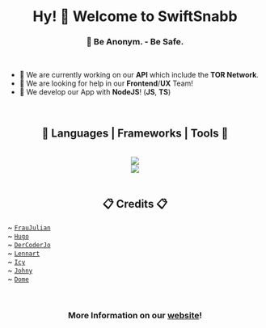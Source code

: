 <link rel="stylesheet" href="https://cdnjs.cloudflare.com/ajax/libs/font-awesome/6.5.1/css/all.min.css" integrity="sha512-DTOQO9RWCH3ppGqcWaEA1BIZOC6xxalwEsw9c2QQeAIftl+Vegovlnee1c9QX4TctnWMn13TZye+giMm8e2LwA==" crossorigin="anonymous" referrerpolicy="no-referrer" />

<h1 align="center">Hy! 👋 Welcome to SwiftSnabb</h1>
<h3 align="center">🤖 Be Anonym. - Be Safe.</h3>

<br>

- 🔭 We are currently working on our **API** which include the **TOR Network**.
- 🤝 We are looking for help in our **Frontend**/**UX** Team!
- 🌱 We develop our App with **NodeJS**! (**JS**, **TS**)

<br>

<h2 align="center">🧰 Languages | Frameworks | Tools 🧰</h2>
<div align="center">
<br>
<img src="https://skillicons.dev/icons?i=github,git,bash,cypress,vscode,visualstudio,linux,ubuntu"> 
<br>
<img src="https://skillicons.dev/icons?i=html,css,js,ts,nodejs,express,tauri,nuxtjs,vue"/> <br>
</div>

<br>

<h2 align="center">📋 Credits 📋</h2>

~ [`FrauJulian`](https://github.com/FrauJulian) <br>
~ [`Hugo`](https://github.com/hugo-berendi) <br>
~ [`DerCoderJo`](https://github.com/DerCoderJo) <br>
~ [`Lennart`](https://github.com/wpdwdwdsdsadafd) <br>
~ [`Icy`](https://github.com/icxyz) <br>
~ [`Johny`](https://github.com/Boss-Wolfi) <br>
~ [`Dome`](https://discord.com/users/1179778095385939970) <br>

<br>

<h3 align="center">More Information on our <a href="https://www.swiftsnabb.net/">website</a>!</h2>
